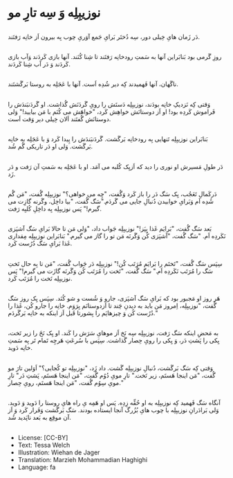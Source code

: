 # نوزیبِلِه وَ سِه تارِ مو

##
دَر زَمان هایِ خِیلی دور، سِه دُختَر بَرایِ جَمع آوَریِ چوب بِه بیرون اَز خانِه رَفتَند.

##
روزِ گَرمی بود بَنابَراین آنها به سَمتِ رودخانِه رَفتَند تا شِنا کُنَند. آنها بازی کَردَند وَآب بازی کَردَند وَ دَر آب شِنا کَردَند.

##
ناگَهان، آنها فَهمیدند کِه دیر شُدِه اَست. آنها با عَجَلِه به روستا بَرگَشتَند.

##
وَقتی کِه نَزدیکِ خانِه بودَند، نوزیبِلِه دَستَش را رویِ گَردَنَش گُذاشت. او گَردَنبَندَش را فَراموش کَردِه بود! او اَز دوستانَش خواهِش کَرد، "خواهَش می کُنَم با مَن بیایید!" وَلی دوستانَش گُفتَند اَلان خِیلی دیر وَقت اَست.

##
بَنابَراین نوزیبِلِه تَنهایی بِه رودخانِه بَرگَشت. گَردَنبَندَش را پِیدا کَرد وَ با عَجَلِه به خانِه بَرگَشت. وَلی او دَر تاریکی گُم شُد.

##
دَر طولِ مَسیرش او نوری را دید که اَزیِک کُلبه می آمَد. او با عَجَلِه به سَمتِ آن رَفت و دَر زَد.

##
دَرکَمالِ تَعَجُب، یِک سَگ دَر را باز کَرد وَگُفت، "چِه می خواهی؟" نوزیبِلِه گُفت، "مَن گُم شُدِه اَم وَبَرایِ خوابیدن دُنبالِ جایی می گَردَم."سَگ گُفت، "بیا داخِل، وگَرنه گازِت می گیرم!" پَس نوزیبِلِه بِه داخِلِ کُلبِه رَفت.

##
بَعد سَگ گُفت، "بَرایَم غَذا بِپَز!" نوزیبِلِه جَواب داد، "وَلی مَن تا حالا بَرایِ سَگ آشپَزی نَکَردِه اَم. "سَگ گُفت، "آشپَزی کُن وَگَرنَه مَن تو را گاز می گیرم." بَنابَراین نوزیبِلِه مِقداری غَذا بَرایِ سَگ دُرُست کَرد.

##
سِپَس سَگ گُفت، "تَختَم را بَرایَم مُرَتَب کُن!" نوزیبِلِه دَر جَواب گُفت، "مَن تا بِه حال تَختِ سَگ را مُرَتَب نَکَردِه اَم." سَگ گُفت، "تَخت را مُرَتَب کُن وَگَرنَه گازَت می گیرم!" پَس نوزیبِلِه تَخت را مُرَتَب کَرد.

##
هَر روز او مَجبور بود که بَرایِ سَگ آشپَزی، جارو وَ شُست و شو کُنَد. سِپَس یِک روز سَگ گُفت، "نوزیبِلِه، اِمروز مَن باید به دیدنِ چَند تا اَزدوستانَم بِرَوَم. خانِه را جارو کُن، غَذا را دُرُست کُن وَ چیزهایَم را بِشورتا قَبل اَز اینکه به خانِه بَرگَردَم."

##
به مَحضِ اینکه سَگ رَفت، نوزیبِلِه سِه نَخ اَز موهایِ سَرَش را کَند. او یِک نَخَ را زیر تَخت، یِکی را پَشتِ دَر، وَ یِکی را رویِ حِصار گَذاشت. سِپَس با سُرعَتِ هَرچِه تَمام تَر بِه سَمتِ خانِه دَوید.

##
وَقتی کِه سَگ بَرگَشت، دُنبالِ نوزیبِلِه گَشت. داد زَد، "نوزیبِلِه تو کُجایی؟" اَوَلین تارَ مو گُفت، "مَن اینجا هَستَم، زیر تَخت." تارِ مویِ دُوُم گُفت، "مَن اینجا هَستَم، پَشتِ دَر" تارِ مویِ سِوُم گُفت، "مَن اینجا هَستَم، رویِ حِصار."

##
آنگاه سَگ فَهمید کِه نوزیبِلِه به او حُقِّه زِدِه. پَس او هَمِه یِ راه هایِ روستا را دَوید وَ دَوید. وَلی بَرادَرانِ نوزیبِلِه با چوب هایِ بُزُرگ آنجا ایستاده بودند. سَگ بَرگَشت وَفَرار کَرد وَ اَز آن موقِع به بَعد ناپَدید شُد.

##
* License: [CC-BY]
* Text: Tessa Welch
* Illustration: Wiehan de Jager
* Translation: Marzieh Mohammadian Haghighi
* Language: fa
